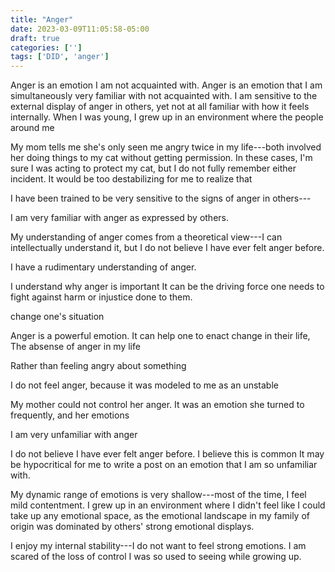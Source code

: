 ```yaml
---
title: "Anger"
date: 2023-03-09T11:05:58-05:00
draft: true
categories: ['']
tags: ['DID', 'anger']
---
```



Anger is an emotion I am not acquainted with. 
Anger is an emotion that I am simultaneously very familiar with not acquainted with. 
I am sensitive to the external display of anger in others, yet not at all familiar with how it feels internally. 
When I was young, I grew up in an environment where the people around me 

My mom tells me she's only seen me angry twice in my life---both involved her doing things to my cat without getting permission. In these cases, I'm sure I was acting to protect my cat, but I do not fully remember either incident. It would be too destabilizing for me to realize that 

I have been trained to be very sensitive to the signs of anger in others---


I am very familiar with anger as expressed by others. 



My understanding of anger comes from a theoretical view---I can intellectually understand it, but I do not believe I have ever felt anger before. 

I have a rudimentary understanding of anger. 


I understand why anger is important
It can be the driving force one needs to fight against harm or injustice done to them.

change one's situation

Anger is a powerful emotion. It can help one to enact change in their life, 
The absense of anger in my life 

Rather than feeling angry about something

I do not feel anger, because it was modeled to me as an unstable 

My mother could not control her anger. It was an emotion she turned to frequently, and her emotions 

I am very unfamiliar with anger

I do not believe I have ever felt anger before. I believe this is common 
It may be hypocritical for me to write a post on an emotion that I am so unfamiliar with. 


My dynamic range of emotions is very shallow---most of the time, I feel mild contentment. 
I grew up in an environment where I didn't feel like I could take up any emotional space, as the emotional landscape in my family of origin was dominated by others' strong emotional displays. 


I enjoy my internal stability---I do not want to feel strong emotions. I am scared of the loss of control I was so used to seeing while growing up. 

<!--
those around me dominated the emotional landscape. 
I do not have much experience with strong emotions, 


I have never experienced strong emotions
-->
